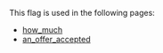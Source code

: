 This flag is used in the following pages:
 - [how_much](../events/how_much.md)
 - [an_offer_accepted](../events/an_offer_accepted.md)
